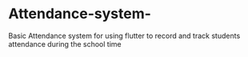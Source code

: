 # Attendance-system-
Basic Attendance system for using flutter to record and track students attendance during the school time 
